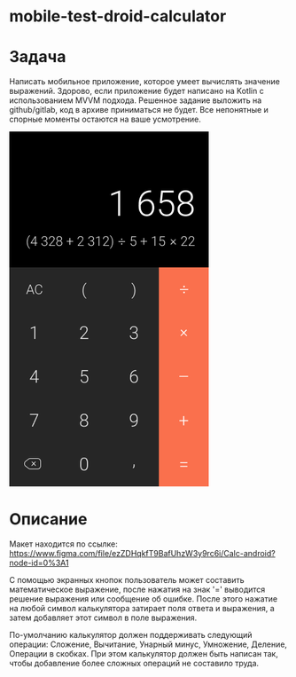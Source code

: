 # mobile-test-droid-calculator
# Задача
Написать мобильное приложение, которое умеет вычислять значение выражений. Здорово, если приложение будет написано на Kotlin с использованием MVVM подхода. Решенное задание выложить на github/gitlab, код в архиве приниматься не будет. Все непонятные и спорные моменты остаются на ваше усмотрение.

![Дизайн калькулятора](static/calc.png)

# Описание
Макет находится по ссылке:
https://www.figma.com/file/ezZDHqkfT9BafUhzW3y9rc6i/Calc-android?node-id=0%3A1

С помощью экранных кнопок пользователь может составить математическое выражение, после нажатия на знак '=' выводится решение выражения или сообщение об ошибке. После этого нажатие на любой символ калькулятора затирает поля ответа и выражения, а затем добавляет этот символ в поле выражения. 

По-умолчанию калькулятор должен поддерживать следующий операции: Сложение, Вычитание, Унарный минус, Умножение, Деление, Операции в скобках. При этом калькулятор должен быть написан так, чтобы добавление более сложных операций не составило труда.